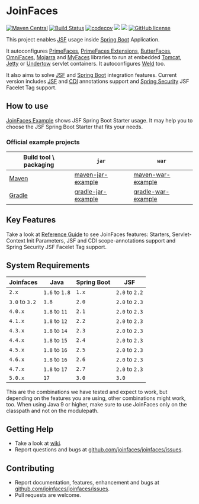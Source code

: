 JoinFaces
=============================
[![Maven Central](https://maven-badges.herokuapp.com/maven-central/org.joinfaces/jsf-spring-boot-starter/badge.svg)](https://maven-badges.herokuapp.com/maven-central/org.joinfaces/jsf-spring-boot-starter)
[![Build Status](https://github.com/joinfaces/joinfaces/actions/workflows/gradle.yml/badge.svg)](https://github.com/joinfaces/joinfaces/actions/workflows/gradle.yml)
[![codecov](https://codecov.io/gh/joinfaces/joinfaces/branch/master/graph/badge.svg)](https://codecov.io/gh/joinfaces/joinfaces)
[![](https://img.shields.io/badge/javadoc-stable-green.svg)](https://docs.joinfaces.org/current/api)
[![](https://img.shields.io/badge/reference%20guide-stable-green.svg)](https://docs.joinfaces.org/current/reference)
[![GitHub license](https://img.shields.io/github/license/joinfaces/joinfaces.svg)](https://github.com/joinfaces/joinfaces/blob/master/LICENSE.txt)

This project enables [JSF](https://www.oracle.com/technetwork/java/javaee/javaserverfaces-139869.html) usage inside [Spring Boot](https://projects.spring.io/spring-boot/) Application.

It autoconfigures [PrimeFaces](https://primefaces.org/), [PrimeFaces Extensions](http://primefaces-extensions.github.io/), [ButterFaces](http://butterfaces.org/), [OmniFaces](http://omnifaces.org/), [Mojarra](https://javaserverfaces.java.net/) and [MyFaces](http://myfaces.apache.org/) libraries to run at embedded [Tomcat](http://tomcat.apache.org/), [Jetty](http://www.eclipse.org/jetty) or [Undertow](http://undertow.io) servlet containers. It autoconfigures [Weld](http://weld.cdi-spec.org) too.

It also aims to solve [JSF](https://www.oracle.com/technetwork/java/javaee/javaserverfaces-139869.html) and [Spring Boot](https://projects.spring.io/spring-boot/) integration features. Current version includes [JSF](https://www.oracle.com/technetwork/java/javaee/javaserverfaces-139869.html) and [CDI](https://www.cdi-spec.org/) annotations support and [Spring Security](https://projects.spring.io/spring-security/) JSF Facelet Tag support.

## How to use

[JoinFaces Example](https://github.com/joinfaces/joinfaces-maven-jar-example) shows JSF Spring Boot Starter usage. It may help you to choose the JSF Spring Boot Starter that fits your needs.

### Official example projects

|Build tool \ packaging| `jar` | `war`
|---|---|---|
|[Maven](https://maven.apache.org/)|[maven-jar-example](https://github.com/joinfaces/joinfaces-maven-jar-example)|[maven-war-example](https://github.com/joinfaces/joinfaces-maven-war-example)|
|[Gradle](https://gradle.org/)|[gradle-jar-example](https://github.com/joinfaces/joinfaces-gradle-jar-example)|[gradle-war-example](https://github.com/joinfaces/joinfaces-gradle-war-example)|

## Key Features

Take a look at [Reference Guide](https://docs.joinfaces.org/master-SNAPSHOT/reference/) to see JoinFaces features: Starters, Servlet-Context Init Parameters, JSF and CDI scope-annotations support and Spring Security JSF Facelet Tag support.

## System Requirements

Joinfaces | Java | Spring Boot | JSF
----------|------|-------------|-----
`2.x`     |`1.6` to `1.8`|`1.x`|`2.0` to `2.2`
`3.0` to `3.2`|`1.8`|`2.0`|`2.0` to `2.3`
`4.0.x`   |`1.8` to `11` |`2.1`|`2.0` to `2.3`
`4.1.x`   |`1.8` to `12` |`2.2`|`2.0` to `2.3`
`4.3.x`   |`1.8` to `14` |`2.3`|`2.0` to `2.3`
`4.4.x`   |`1.8` to `15` |`2.4`|`2.0` to `2.3`
`4.5.x`   |`1.8` to `16` |`2.5`|`2.0` to `2.3`
`4.6.x`   |`1.8` to `16` |`2.6`|`2.0` to `2.3`
`4.7.x`   |`1.8` to `17` |`2.7`|`2.0` to `2.3`
`5.0.x`   |`17`          |`3.0`|`3.0`

This are the combinations we have tested and expect to work, but depending on the features you are using, other combinations might work, too.
When using Java 9 or higher, make sure to use JoinFaces only on the classpath and not on the modulepath.

## Getting Help

* Take a look at [wiki](https://github.com/joinfaces/joinfaces/wiki).
* Report questions and bugs at [github.com/joinfaces/joinfaces/issues](https://github.com/joinfaces/joinfaces/issues).

## Contributing

* Report documentation, features, enhancement and bugs at [github.com/joinfaces/joinfaces/issues](https://github.com/joinfaces/joinfaces/issues).
* Pull requests are welcome.
